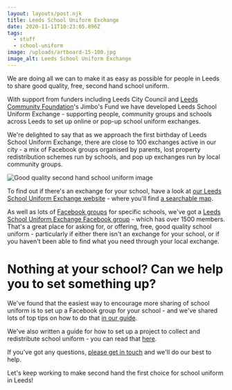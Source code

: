 ```yaml
---
layout: layouts/post.njk
title: Leeds School Uniform Exchange
date: 2020-11-11T10:23:05.896Z
tags:
  - stuff
  - school-uniform
image: /uploads/artboard-15-100.jpg
image_alt: Leeds School Uniform Exchange
---
```

We are doing all we can to make it as easy as possible for people in Leeds to share good quality, free, second hand school uniform.

With support from funders including Leeds City Council and [Leeds Community Foundation](https://leedscf.org.uk/)'s Jimbo's Fund we have developed Leeds School Uniform Exchange - supporting people, community groups and schools across Leeds to set up online or pop-up school uniform exchanges.

We're delighted to say that as we approach the first birthday of Leeds School Uniform Exchange, there are close to 100 exchanges active in our city - a mix of Facebook groups organised by parents, lost property redistribution schemes run by schools, and pop up exchanges run by local community groups.

![Good quality second hand school uniform image](/uploads/artboard-16-100.jpg)

To find out if there's an exchange for your school, have a look at [our Leeds School Uniform Exchange website](https://leedsuniformexchange.org.uk/) - where you'll find [a searchable map](https://leedsuniformexchange.org.uk/map/).

As well as lots of [Facebook groups](https://leedsuniformexchange.org.uk/places/category/facebook-pages/) for specific schools, we've got a [Leeds School Uniform Exchange Facebook group](https://x.facebook.com/groups/603050533660854?bac=MTYyMDExNTMzMDo3OTU3MDcyMDEwNjE4NTI6Nzk1NzA3MjAxMDYxODUyLDAsMDoyMDpLdz09&multi_permalinks) - which has over 1500 members. That's a great place for asking for, or offering, free, good quality school uniform - particularly if either there isn't an exchange for your school, or if you haven't been able to find what you need through your local exchange.

# Nothing at your school? Can we help you to set something up?

We've found that the easiest way to encourage more sharing of school uniform is to set up a Facebook group for your school - and we've shared lots of top tips on how to do that [in our guide](https://issuu.com/zerowasteleeds/docs/how_to_guide_-_facebook_or_whatsapp__6_).

We've also written a guide for how to set up a project to collect and redistribute school uniform - you can read that [here](https://issuu.com/zerowasteleeds/docs/school_community_group_or_involved_parent).

If you've got any questions, [please get in touch](mailto:%20info@zerowasteleeds.org.uk) and we'll do our best to help.

Let's keep working to make second hand the first choice for school uniform in Leeds!